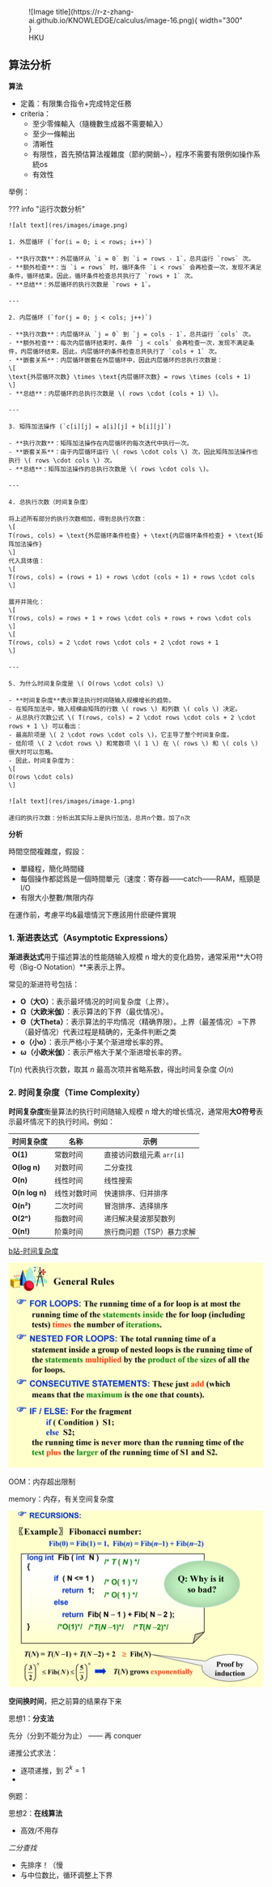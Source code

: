 <figure markdown="span">
  ![Image title](https://r-z-zhang-ai.github.io/KNOWLEDGE/calculus/image-16.png){ width="300" }
  <figcaption>HKU</figcaption>
</figure>

## 算法分析

**算法**

- 定義：有限集合指令+完成特定任務
- criteria：
    - 至少零條輸入（隨機數生成器不需要輸入）
    - 至少一條輸出
    - 清晰性
    - 有限性，首先預估算法複雜度（節約開銷~），程序不需要有限例如操作系統os
    - 有效性

举例：

??? info "运行次数分析"

	![alt text](res/images/image.png)

	1. 外层循环 (`for(i = 0; i < rows; i++)`)

	- **执行次数**：外层循环从 `i = 0` 到 `i = rows - 1`，总共运行 `rows` 次。
	- **额外检查**：当 `i = rows` 时，循环条件 `i < rows` 会再检查一次，发现不满足条件，循环结束。因此，循环条件检查总共执行了 `rows + 1` 次。
	- **总结**：外层循环的执行次数是 `rows + 1`。

	---

	2. 内层循环 (`for(j = 0; j < cols; j++)`)

	- **执行次数**：内层循环从 `j = 0` 到 `j = cols - 1`，总共运行 `cols` 次。
	- **额外检查**：每次内层循环结束时，条件 `j < cols` 会再检查一次，发现不满足条件，内层循环结束。因此，内层循环的条件检查总共执行了 `cols + 1` 次。
	- **嵌套关系**：内层循环嵌套在外层循环中，因此内层循环的总执行次数是：
	\[
	\text{外层循环次数} \times \text{内层循环次数} = rows \times (cols + 1)
	\]
	- **总结**：内层循环的总执行次数是 \( rows \cdot (cols + 1) \)。

	---

	3. 矩阵加法操作 (`c[i][j] = a[i][j] + b[i][j]`)

	- **执行次数**：矩阵加法操作在内层循环的每次迭代中执行一次。
	- **嵌套关系**：由于内层循环运行 \( rows \cdot cols \) 次，因此矩阵加法操作也执行 \( rows \cdot cols \) 次。
	- **总结**：矩阵加法操作的总执行次数是 \( rows \cdot cols \)。

	---

	4. 总执行次数（时间复杂度）

	将上述所有部分的执行次数相加，得到总执行次数：
	\[
	T(rows, cols) = \text{外层循环条件检查} + \text{内层循环条件检查} + \text{矩阵加法操作}
	\]
	代入具体值：
	\[
	T(rows, cols) = (rows + 1) + rows \cdot (cols + 1) + rows \cdot cols
	\]

	展开并简化：
	\[
	T(rows, cols) = rows + 1 + rows \cdot cols + rows + rows \cdot cols
	\]
	\[
	T(rows, cols) = 2 \cdot rows \cdot cols + 2 \cdot rows + 1
	\]

	---

	5. 为什么时间复杂度是 \( O(rows \cdot cols) \)

	- **时间复杂度**表示算法执行时间随输入规模增长的趋势。
	- 在矩阵加法中，输入规模由矩阵的行数 \( rows \) 和列数 \( cols \) 决定。
	- 从总执行次数公式 \( T(rows, cols) = 2 \cdot rows \cdot cols + 2 \cdot rows + 1 \) 可以看出：
	- 最高阶项是 \( 2 \cdot rows \cdot cols \)，它主导了整个时间复杂度。
	- 低阶项 \( 2 \cdot rows \) 和常数项 \( 1 \) 在 \( rows \) 和 \( cols \) 很大时可以忽略。
	- 因此，时间复杂度为：
	\[
	O(rows \cdot cols)
	\]

	![alt text](res/images/image-1.png)

	递归的执行次数：分析出其实际上是执行加法，总共n个数，加了n次


**分析**
<!-- HBM 萬卡集群 -->
時間空間複雜度，假設：

- 單綫程，簡化時間綫
- 每個操作都認爲是一個時間單元（速度：寄存器——catch——RAM，瓶頸是I/O
- 有限大小整數/無限内存

在運作前，考慮平均&最壞情況下應該用什麽硬件實現



### **1. 渐进表达式（Asymptotic Expressions）**
**渐进表达式**用于描述算法的性能随输入规模 n 增大的变化趋势，通常采用**大O符号（Big-O Notation）**来表示上界。  

常见的渐进符号包括：
- **O（大O）**：表示最坏情况的时间复杂度（上界）。
- **Ω（大欧米伽）**：表示算法的下界（最优情况）。
- **Θ（大Theta）**：表示算法的平均情况（精确界限）。上界（最差情况）=下界（最好情况）代表过程是精确的，无条件判断之类
- **o（小o）**：表示严格小于某个渐进增长率的界。
- **ω（小欧米伽）**：表示严格大于某个渐进增长率的界。

$T(n)$ 代表执行次数，取其 $n$ 最高次项并省略系数，得出时间复杂度 $O(n)$

### **2. 时间复杂度（Time Complexity）**
**时间复杂度**衡量算法的执行时间随输入规模 n 增大的增长情况，通常用**大O符号**表示最坏情况下的执行时间。例如：

| 时间复杂度 | 名称 | 示例 |
|------------|------|------|
| **O(1)** | 常数时间 | 直接访问数组元素 `arr[i]` |
| **O(log n)** | 对数时间 | 二分查找 |
| **O(n)** | 线性时间 | 线性搜索 |
| **O(n log n)** | 线性对数时间 | 快速排序、归并排序 |
| **O(n²)** | 二次时间 | 冒泡排序、选择排序 |
| **O(2ⁿ)** | 指数时间 | 递归解决斐波那契数列 |
| **O(n!)** | 阶乘时间 | 旅行商问题（TSP）暴力求解 |

[b站-时间复杂度](https://www.bilibili.com/video/BV1nE411x7qP/?spm_id_from=333.337.search-card.all.click&vd_source=b14909f255fe42946743657320d2f59a)

![alt text](res/images/image-2.png)

OOM：内存超出限制

memory：内存，有关空间复杂度

![alt text](res/images/image-3.png)

**空间换时间**，把之前算的结果存下来

思想1：**分支法**

先分（分到不能分为止） —— 再 conquer

递推公式求法：

- 逐项递推，到 $2^k = 1$
- 

例题：

思想2：**在线算法**

- 高效/不用存

*二分查找*

- 先排序！（慢
- 与中位数比，循环调整上下界


